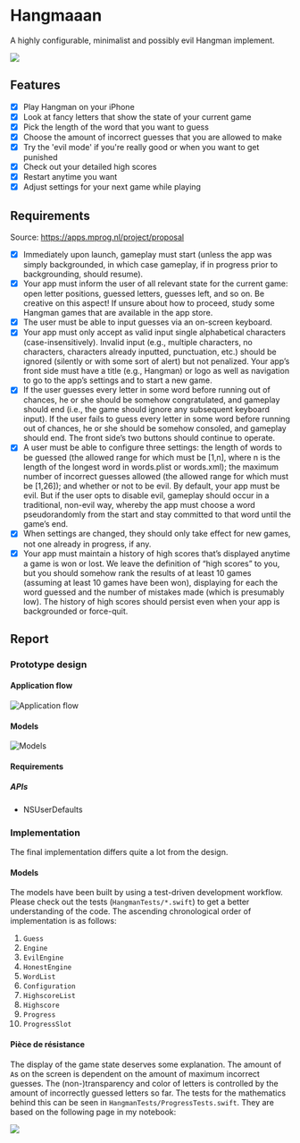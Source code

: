Hangmaaan
=========

A highly configurable, minimalist and possibly evil Hangman implement.

![](Media/playing.png)

## Features

- [x] Play Hangman on your iPhone
- [x] Look at fancy letters that show the state of your current game
- [x] Pick the length of the word that you want to guess
- [x] Choose the amount of incorrect guesses that you are allowed to make
- [x] Try the 'evil mode' if you're really good or when you want to get punished
- [x] Check out your detailed high scores
- [x] Restart anytime you want
- [x] Adjust settings for your next game while playing

## Requirements

Source: https://apps.mprog.nl/project/proposal

- [x] Immediately upon launch, gameplay must start (unless the app was simply backgrounded, in which case gameplay, if in progress prior to backgrounding, should resume).
- [x] Your app must inform the user of all relevant state for the current game: open letter positions, guessed letters, guesses left, and so on. Be creative on this aspect! If unsure about how to proceed, study some Hangman games that are available in the app store.
- [x] The user must be able to input guesses via an on-screen keyboard.
- [x] Your app must only accept as valid input single alphabetical characters (case-insensitively). Invalid input (e.g., multiple characters, no characters, characters already inputted, punctuation, etc.) should be ignored (silently or with some sort of alert) but not penalized.
Your app’s front side must have a title (e.g., Hangman) or logo as well as navigation to go to the app’s settings and to start a new game.
- [x] If the user guesses every letter in some word before running out of chances, he or she should be somehow congratulated, and gameplay should end (i.e., the game should ignore any subsequent keyboard input). If the user fails to guess every letter in some word before running out of chances, he or she should be somehow consoled, and gameplay should end. The front side’s two buttons should continue to operate.
- [x] A user must be able to configure three settings: the length of words to be guessed (the allowed range for which must be [1,n], where n is the length of the longest word in words.plist or words.xml); the maximum number of incorrect guesses allowed (the allowed range for which must be [1,26]); and whether or not to be evil. By default, your app must be evil. But if the user opts to disable evil, gameplay should occur in a traditional, non-evil way, whereby the app must choose a word pseudorandomly from the start and stay committed to that word until the game’s end.
- [x] When settings are changed, they should only take effect for new games, not one already in progress, if any.
- [x] Your app must maintain a history of high scores that’s displayed anytime a game is won or lost. We leave the definition of “high scores” to you, but you should somehow rank the results of at least 10 games (assuming at least 10 games have been won), displaying for each the word guessed and the number of mistakes made (which is presumably low). The history of high scores should persist even when your app is backgrounded or force-quit.

## Report

### Prototype design

#### Application flow

![Application flow](Media/ui_flow.jpg)

#### Models

![Models](Media/models.jpeg)

#### Requirements

##### APIs

- NSUserDefaults

### Implementation

The final implementation differs quite a lot from the design.

#### Models

The models have been built by using a test-driven development workflow. Please check out the tests (`HangmanTests/*.swift`) to get a better understanding of the code. The ascending chronological order of implementation is as follows:

1. `Guess`
2. `Engine`
3. `EvilEngine`
4. `HonestEngine`
5. `WordList`
6. `Configuration`
7. `HighscoreList`
8. `Highscore`
9. `Progress`
10. `ProgressSlot`

#### Pièce de résistance

The display of the game state deserves some explanation. The amount of `A`s on the screen is dependent on the amount of maximum incorrect guesses. The (non-)transparency and color of letters is controlled by the amount of incorrectly guessed letters so far. The tests for the mathematics behind this can be seen in `HangmanTests/ProgressTests.swift`. They are based on the following page in my notebook:

![](Media/hangman_letters.jpg)
